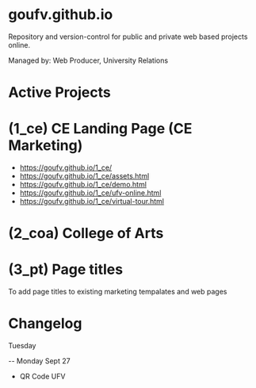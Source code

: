 # goufv.github.io

Repository and version-control for public and private web based projects online.

Managed by:
Web Producer, University Relations

# Active Projects

# (1_ce) CE Landing Page (CE Marketing)

- https://goufv.github.io/1_ce/
- https://goufv.github.io/1_ce/assets.html
- https://goufv.github.io/1_ce/demo.html
- https://goufv.github.io/1_ce/ufv-online.html
- https://goufv.github.io/1_ce/virtual-tour.html

# (2_coa) College of Arts


# (3_pt) Page titles

To add page titles to existing marketing tempalates and web pages


# Changelog

Tuesday

-- Monday Sept 27

- QR Code UFV










